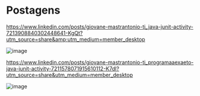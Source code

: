# Postagens
https://www.linkedin.com/posts/giovane-mastrantonio-ti_java-junit-activity-7213908840302448641-KgQt?utm_source=share&amp;utm_medium=member_desktop

![image](https://github.com/Giovane-Mastrantonio/Postagens/assets/73213729/1785ee13-946e-4994-b1d5-7ac396b0d8dd)



https://www.linkedin.com/posts/giovane-mastrantonio-ti_programaaexaeto-java-junit-activity-7211578071915610112-K7dl?utm_source=share&utm_medium=member_desktop

![image](https://github.com/Giovane-Mastrantonio/Postagens/assets/73213729/65a4f452-3143-415a-b9c9-49f52b972014)

